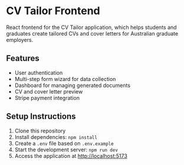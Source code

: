 # CV Tailor Frontend

React frontend for the CV Tailor application, which helps students and graduates create tailored CVs and cover letters for Australian graduate employers.

## Features

- User authentication
- Multi-step form wizard for data collection
- Dashboard for managing generated documents
- CV and cover letter preview
- Stripe payment integration

## Setup Instructions

1. Clone this repository
2. Install dependencies: `npm install`
3. Create a `.env` file based on `.env.example`
4. Start the development server: `npm run dev`
5. Access the application at <http://localhost:5173>
